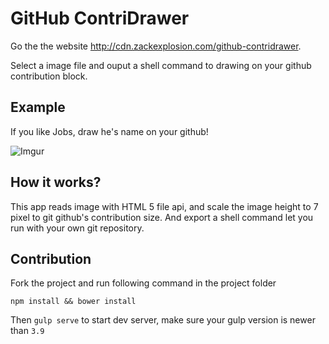 # GitHub ContriDrawer

Go the the website <http://cdn.zackexplosion.com/github-contridrawer>.

Select a image file and ouput a shell command to drawing on your github contribution block.

## Example

If you like Jobs, draw he's name on your github!

![Imgur](http://i.imgur.com/dUH74IK.png)

## How it works?

This app reads image with HTML 5 file api, and scale the image height to 7 pixel to git github's contribution size. And export a shell command let you run with your own git repository.

## Contribution

Fork the project and run following command in the project folder

```
npm install && bower install
```

Then `gulp serve` to start dev server, make sure your gulp version is newer than `3.9`



